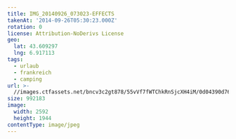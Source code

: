 ```yaml
---
title: IMG_20140926_073023-EFFECTS
takenAt: '2014-09-26T05:30:23.000Z'
rotation: 0
license: Attribution-NoDerivs License
geo:
  lat: 43.609297
  lng: 6.917113
tags:
  - urlaub
  - frankreich
  - camping
url: >-
  //images.ctfassets.net/bncv3c2gt878/55vVf7fWTChkRnSjcXH4iM/0d04390d76bdba256f684902d4a062ad/img_20140926_073023-effects_28278856786_o
size: 992183
image:
  width: 2592
  height: 1944
contentType: image/jpeg
---
```


